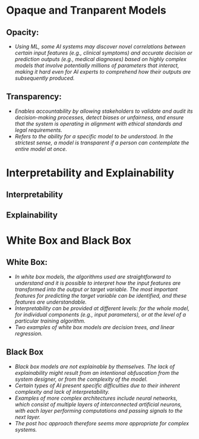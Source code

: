 
# Opaque and Tranparent Models
## Opacity:
- *Using ML, some AI systems may discover novel correlations between certain input features (e.g., clinical symptoms) and accurate decision or prediction outputs (e.g., medical diagnoses) based on highly complex models that involve potentially millions of parameters that interact, making it hard even for AI experts to comprehend how their outputs are subsequently produced.*
## Transparency:
- *Enables accountability by allowing stakeholders to validate and audit its decision-making processes, detect biases or unfairness, and ensure that the system is operating in alignment with ethical standards and legal requirements.*
- *Refers to the ability for a specific model to be understood. In the strictest sense, a model is transparent if a person can contemplate the entire model at once.*

# Interpretability and Explainability
## Interpretability
## Explainability
  
# White Box and Black Box
## White Box:
- *In white box models, the algorithms used are straightforward to understand and it is possible to interpret how the input features are transformed into the output or target variable. The most important features for predicting the target variable can be identified, and these features are understandable.*
- *Interpretability can be provided at different levels: for the whole model, for individual components (e.g., input parameters), or at the level of a particular training algorithm.*
- *Two examples of white box models are decision trees, and linear regression.*
## Black Box
- *Black box models are not explainable by themselves. The lack of explainability might result from an intentional obfuscation from the system designer, or from the complexity of the model.*
- *Certain types of AI present specific difficulties due to their inherent complexity and lack of interpretability.*
- *Examples of more complex architectures include neural networks, which consist of multiple layers of interconnected artificial neurons, with each layer performing computations and passing signals to the next layer.*
- *The post hoc approach therefore seems more appropriate for complex systems.*



